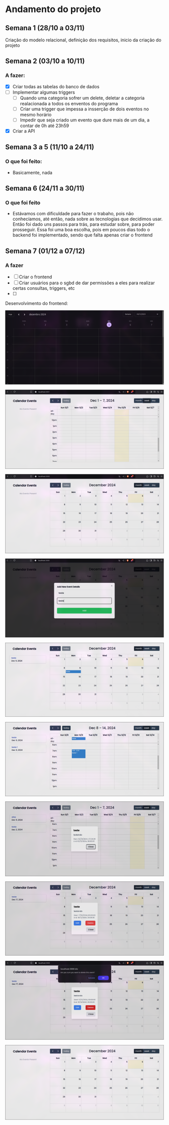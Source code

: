 # Andamento do projeto

## Semana 1 (28/10 a 03/11)

Criação do modelo relacional, definição dos requisitos, inicio da criação do projeto

## Semana 2 (03/10 a 10/11)

### A fazer:

- [x] Criar todas as tabelas do banco de dados
- [ ] Implementar algumas triggers
  - [ ] Quando uma categoria sofrer um delete, deletar a categoria realacionada a todos os enventos do programa
  - [ ] Criar uma trigger que impessa a insserção de dois eventos no mesmo horário 
  - [ ] Impedir que seja criado um evento que dure mais de um dia, a contar de 0h até 23h59
- [x] Criar a API 

## Semana 3 a 5 (11/10 a 24/11)

### O que foi feito:
- Basicamente, nada

## Semana 6 (24/11 a 30/11)

### O que foi feito
- Estávamos com dificuldade para fazer o trabaho, pois não conhecíamos, até então, nada sobre as tecnologias que decidimos usar. Então foi dado uns passos para trás, para estudar sobre, para poder prosseguir. Essa foi uma boa escolha, pois em poucos dias todo o backend foi implementado, sendo que falta apenas criar o frontend

## Semana 7 (01/12 a 07/12)

### A fazer
- [ ] Criar o frontend
- [ ] Criar usuários para o sgbd de dar permissões a eles para realizar certas consultas, triggers, etc
- [ ] 

Desenvolvimento do frontend:

![alt text](image.png)

![alt text](image-1.png)

![alt text](image-2.png)

![alt text](image-3.png)

![alt text](image-4.png)

![alt text](image-5.png)

![alt text](image-6.png)

![alt text](image-7.png)

![alt text](image-8.png)

![alt text](image-9.png)

